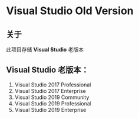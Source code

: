 # Visual Studio Old Version

## 关于

此项目存储 **Visual Studio** 老版本

## Visual Studio 老版本：

1. Visual Studio 2017 Professional
2. Visual Studio 2017 Enterprise
3. Visual Studio 2019 Community
4. Visual Studio 2019 Professional
5. Visual Studio 2019 Enterprise

